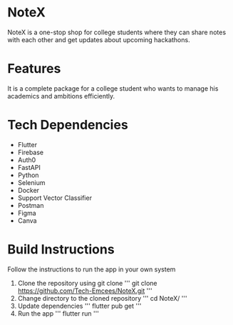 # NoteX

NoteX is a one-stop shop for college students where they can share notes with each other and get updates about upcoming hackathons.

# Features

It is a complete package for a college student who wants to manage his academics and ambitions efficiently.

# Tech Dependencies

* Flutter
* Firebase
* Auth0
* FastAPI
* Python
* Selenium
* Docker
* Support Vector Classifier
* Postman
* Figma
* Canva

# Build Instructions

Follow the instructions to run the app in your own system

1. Clone the repository using git clone
''' git clone https://github.com/Tech-Emcees/NoteX.git '''
2. Change directory to the cloned repository
''' cd NoteX/ '''
3. Update dependencies
''' flutter pub get '''
4. Run the app
''' flutter run '''
